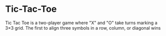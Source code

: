 # Tic-Tac-Toe
Tic Tac Toe is a two-player game where "X" and "O" take turns marking a 3×3 grid. The first to align three symbols in a row, column, or diagonal wins
